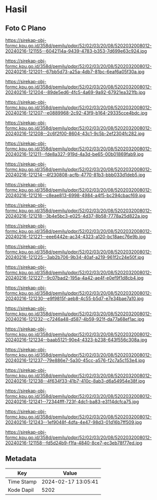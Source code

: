 # Hasil

## Foto C Plano

https://sirekap-obj-formc.kpu.go.id/358d/pemilu/pdpr/52/02/03/20/08/5202032008012-20240216-121155--6042114a-9439-4783-b353-7d699e63c924.jpg

https://sirekap-obj-formc.kpu.go.id/358d/pemilu/pdpr/52/02/03/20/08/5202032008012-20240216-121201--67bb5d73-a25a-4db7-81bc-6eaf6a05f30a.jpg

https://sirekap-obj-formc.kpu.go.id/358d/pemilu/pdpr/52/02/03/20/08/5202032008012-20240216-121204--89de5ed6-4fc5-4a69-9a92-67921ea321fb.jpg

https://sirekap-obj-formc.kpu.go.id/358d/pemilu/pdpr/52/02/03/20/08/5202032008012-20240216-121207--e0889968-2c92-43f9-b164-29335cce4bdc.jpg

https://sirekap-obj-formc.kpu.go.id/358d/pemilu/pdpr/52/02/03/20/08/5202032008012-20240216-121208--2c6f2f00-8604-43c1-9c5b-2ef2304fc282.jpg

https://sirekap-obj-formc.kpu.go.id/358d/pemilu/pdpr/52/02/03/20/08/5202032008012-20240216-121211--fde8a327-919d-4a3d-be65-00b01869fab9.jpg

https://sirekap-obj-formc.kpu.go.id/358d/pemilu/pdpr/52/02/03/20/08/5202032008012-20240216-121214--4f230808-acfb-4770-81b3-bbb033d1deb5.jpg

https://sirekap-obj-formc.kpu.go.id/358d/pemilu/pdpr/52/02/03/20/08/5202032008012-20240216-121216--c8eae813-6998-4984-a4f5-bc294cbacf69.jpg

https://sirekap-obj-formc.kpu.go.id/358d/pemilu/pdpr/52/02/03/20/08/5202032008012-20240216-121218--3b4e5bc3-e025-4d37-8b58-7778a25d822a.jpg

https://sirekap-obj-formc.kpu.go.id/358d/pemilu/pdpr/52/02/03/20/08/5202032008012-20240216-121221--eee6442e-ac34-4323-a120-bc18aec76e9b.jpg

https://sirekap-obj-formc.kpu.go.id/358d/pemilu/pdpr/52/02/03/20/08/5202032008012-20240216-121225--3ab2b706-9b34-40af-a219-961f2c24e50f.jpg

https://sirekap-obj-formc.kpu.go.id/358d/pemilu/pdpr/52/02/03/20/08/5202032008012-20240216-121227--9c07bad2-195a-4a42-ae4f-e0ef9f1d8cb4.jpg

https://sirekap-obj-formc.kpu.go.id/358d/pemilu/pdpr/52/02/03/20/08/5202032008012-20240216-121230--e9f9815f-aeb8-4c55-b5d7-e7e34bae7a10.jpg

https://sirekap-obj-formc.kpu.go.id/358d/pemilu/pdpr/52/02/03/20/08/5202032008012-20240216-121232--c7246a48-d587-4b59-921f-da77a68ef1ac.jpg

https://sirekap-obj-formc.kpu.go.id/358d/pemilu/pdpr/52/02/03/20/08/5202032008012-20240216-121234--baab5121-90e4-4323-b238-643f556c308a.jpg

https://sirekap-obj-formc.kpu.go.id/358d/pemilu/pdpr/52/02/03/20/08/5202032008012-20240216-121237--79e886e7-5a30-45cc-a576-f2c7a5c153e4.jpg

https://sirekap-obj-formc.kpu.go.id/358d/pemilu/pdpr/52/02/03/20/08/5202032008012-20240216-121238--4f634f33-41b7-410c-8ab3-d6a54954e38f.jpg

https://sirekap-obj-formc.kpu.go.id/358d/pemilu/pdpr/52/02/03/20/08/5202032008012-20240216-121241--72344fff-723f-4dc1-ba83-e3114dcfca75.jpg

https://sirekap-obj-formc.kpu.go.id/358d/pemilu/pdpr/52/02/03/20/08/5202032008012-20240216-121243--1ef9048f-4dfa-4e47-98d3-01d16b7ff509.jpg

https://sirekap-obj-formc.kpu.go.id/358d/pemilu/pdpr/52/02/03/20/08/5202032008012-20240216-121158--fd5d24b9-f1fa-4840-8ce7-ec3eb78f77ed.jpg


## Metadata

| Key        | Value               |
| ---------- | ------------------- |
| Time Stamp | 2024-02-17 13:05:41 |
| Kode Dapil | 5202                |



